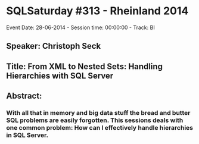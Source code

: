 # SQLSaturday #313 - Rheinland 2014
Event Date: 28-06-2014 - Session time: 00:00:00 - Track: BI
## Speaker: Christoph Seck
## Title: From XML to Nested Sets: Handling Hierarchies with SQL Server
## Abstract:
### With all that in memory and big data stuff the bread and butter SQL problems are easily forgotten. This sessions deals with one common problem: How can I effectively handle hierarchies in SQL Server.
